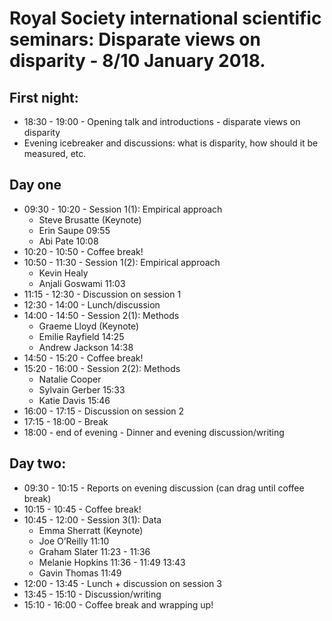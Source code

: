 # Royal Society international scientific seminars: Disparate views on disparity - 8/10 January 2018.

## First night:
 * 18:30 - 19:00 - Opening talk and introductions -  disparate views on disparity
 * Evening icebreaker and discussions: what is disparity, how should it be measured, etc.
 
## Day one
 * 09:30 - 10:20 - Session 1(1): Empirical approach
    * Steve Brusatte (Keynote)
    * Erin Saupe 09:55
    * Abi Pate 10:08
 * 10:20 - 10:50 - Coffee break!
 * 10:50 - 11:30 - Session 1(2): Empirical approach
    * Kevin Healy
    * Anjali Goswami 11:03
 * 11:15 - 12:30 - Discussion on session 1
 * 12:30 - 14:00 - Lunch/discussion
 * 14:00 - 14:50 - Session 2(1): Methods
    * Graeme Lloyd (Keynote)
    * Emilie Rayfield 14:25
    * Andrew Jackson 14:38
 * 14:50 - 15:20 - Coffee break!
 * 15:20 - 16:00 - Session 2(2): Methods
    * Natalie Cooper
    * Sylvain Gerber 15:33
    * Katie Davis 15:46
 * 16:00 - 17:15 - Discussion on session 2
 * 17:15 - 18:00 - Break
 * 18:00 - end of evening - Dinner and evening discussion/writing

## Day two:
 * 09:30 - 10:15 - Reports on evening discussion (can drag until coffee break)
 * 10:15 - 10:45 - Coffee break!
 * 10:45 - 12:00 - Session 3(1): Data
    * Emma Sherratt (Keynote)
    * Joe O’Reilly 11:10
    * Graham Slater 11:23 - 11:36
    * Melanie Hopkins 11:36 - 11:49  13:43
    * Gavin Thomas 11:49
 * 12:00 - 13:45 - Lunch + discussion on session 3
 * 13:45 - 15:10 - Discussion/writing
 * 15:10 - 16:00 - Coffee break and wrapping up!
